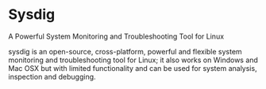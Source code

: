 # Sysdig 
A Powerful System Monitoring and Troubleshooting Tool for Linux

sysdig is an open-source, cross-platform, powerful and flexible system monitoring and troubleshooting tool for Linux; it also works on Windows and Mac OSX but with limited functionality and can be used for system analysis, inspection and debugging.

